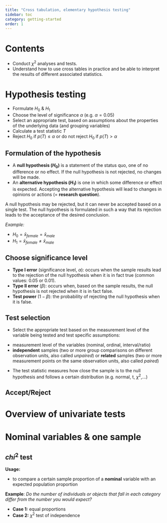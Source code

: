 ```yaml
---
title: "Cross tabulation, elementary hypothesis testing"
sidebar: toc
category: getting-started
order: 1
---
```


# Contents

* Conduct $\chi^2$ analyses and tests.
* Understand how to use cross tables in practice and be able to interpret the results of different associated statistics.

# Hypothesis testing

* Formulate $H_0$ \& $H_1$
* Choose the level of significance $\alpha$ (e.g. $\alpha = 0.05$)
* Select an appropriate test, based on assumptions about the properties of the underlying data (and grouping variables)
* Calculate a test statistic $T$
* Reject $H_0$ if $p(T) \leq \alpha$ or do not reject $H_0$ if $p(T) > \alpha$


## Formulation of the hypothesis

* A **null hypothesis ($H_0$)** is a statement of the status quo, one of no difference or no effect. If the null hypothesis is not rejected, no changes will be made.
* An **alternative hypothesis ($H_1$)** is one in which some difference or effect is expected. Accepting the alternative hypothesis will lead to changes in opinions or actions (= **research question**).

A null hypothesis may be rejected, but it can never be accepted based on a single test. The null hypothesis is formulated in such a way that its rejection leads to the acceptance of the desired conclusion.

*Example:*

* $H_0 = \bar{x}_{female} = \bar{x}_{male}$
* $H_1 = \bar{x}_{female} \neq \bar{x}_{male}$


## Choose significance level 

* **Type I error** (significance level, $\alpha$): occurs when the sample results lead to the rejection of the null hypothesis when it is in fact true (common values: $0.05$ or $0.01$).
* **Type II error** ($\beta$): occurs when, based on the sample results, the null hypothesis is not rejected when it is in fact false.
* **Test power** ($1 - \beta$): the probability of rejecting the null hypothesis when it is false.


## Test selection

* Select the appropriate test based on the measurement level of the variable being tested and test specific assumptions:
- measurement level of the variables (nominal, ordinal, interval/ratio)
- **independent** samples (two or more group comparisons on different observation units, also called *unpaired*) or 
**related** samples (two or more measurement points on the same observation units, also called *paired*)

* The test statistic measures how close the sample is to the null hypothesis and follows a certain distribution (e.g. normal, t, $\chi^2$,...)


## Accept/Reject


# Overview of univariate tests


# Nominal variables \& one sample

## $chi^2$ test

**Usage:**

* to compare a certain sample proportion of a **nominal** variable with an expected population proportion

**Example**: *Do the number of individuals or objects that fall in each category differ from the number you would expect?*
* **Case 1:** equal proportions
* **Case 2:** $\chi^2$ test of independence





